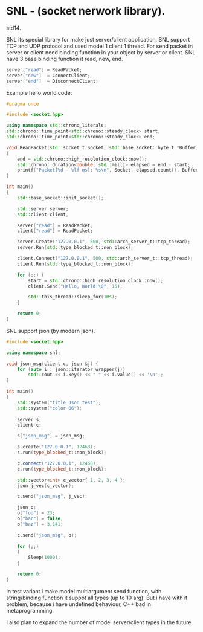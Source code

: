 # SNL - (socket nerwork library). 

std14.

SNL its special library for make just server/client application. SNL support TCP and UDP protocol and used model 1 client 1 thread. For send packet in server or client need binding function in your object by server or client. SNL have 3 base binding function it read, new,  end.

```c++
server["read"] = ReadPacket;
server["new"]  = ConnectClient;
server["end"]  = DisconnectClient;
```

Example hello world code:
```c++
#pragma once

#include <socket.hpp>

using namespace std::chrono_literals;
std::chrono::time_point<std::chrono::steady_clock> start;
std::chrono::time_point<std::chrono::steady_clock> end;

void ReadPacket(std::socket_t Socket, std::base_socket::byte_t *Buffer)
{
	end = std::chrono::high_resolution_clock::now();
	std::chrono::duration<double, std::milli> elapsed = end - start;
	printf("Packet[%d - %lf ms]: %s\n", Socket, elapsed.count(), Buffer);	
}

int main()
{
	std::base_socket::init_socket();

	std::server server;
	std::client client;

	server["read"] = ReadPacket;
	client["read"] = ReadPacket;

	server.Create("127.0.0.1", 500, std::arch_server_t::tcp_thread);
	server.Run(std::type_blocked_t::non_block);

	client.Connect("127.0.0.1", 500, std::arch_server_t::tcp_thread);
	client.Run(std::type_blocked_t::non_block);

	for (;;) {
		start = std::chrono::high_resolution_clock::now();
		client.Send("Hello, World!\0", 15);

		std::this_thread::sleep_for(1ms);
	}

	return 0;
}
```
SNL support json (by modern json).

```c++
#include <socket.hpp>

using namespace snl;

void json_msg(client c, json &j) {
	for (auto i : json::iterator_wrapper(j))	
		std::cout << i.key() << " " << i.value() << '\n';;
}

int main()
{
	std::system("title Json test");
	std::system("color 06");
	
	server s;
	client c;

	s["json_msg"] = json_msg;

	s.create("127.0.0.1", 12468);
	s.run(type_blocked_t::non_block);

	c.connect("127.0.0.1", 12468);
	c.run(type_blocked_t::non_block);

	std::vector<int> c_vector{ 1, 2, 3, 4 };
	json j_vec(c_vector);

	c.send("json_msg", j_vec);

	json o;
	o["foo"] = 23;
	o["bar"] = false;
	o["baz"] = 3.141;

	c.send("json_msg", o);
	
	for (;;)
	{
		Sleep(1000);
	}

    return 0;
}
```

In test variant i make model multiargument send function, with string/binding function it suppot all types (up to 10 arg). But i have with it problem, because i have undefined behaviour, C++ bad in metaprogramming.

I also plan to expand the number of model server/client types in the future.

